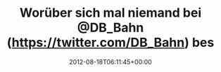 ---
retweeted: false
source: <a href="http://twitter.com/download/android" rel="nofollow">Twitter for Android</a>
entities:
  hashtags: []
  symbols: []
  user_mentions:
  - name: Deutsche Bahn Personenverkehr
    screen_name: DB_Bahn
    indices:
    - '29'
    - '37'
    id_str: '39999078'
    id: '39999078'
  urls: []
display_text_range:
- '0'
- '111'
favorite_count: '0'
id_str: '236706932365332480'
truncated: false
retweet_count: '0'
id: '236706932365332480'
created_at: Sat Aug 18 06:11:45 +0000 2012
favorited: false
full_text: 'Worüber sich mal niemand bei [@DB_Bahn](https://twitter.com/DB_Bahn) beschweren
  kann: »Guten Morgen Sonnenschein :-)« in der ICE Anzeigetafel.'
lang: de
tags:
- pesos/twitter
date: '2012-08-18T06:11:45+00:00'
src: https://twitter.com/bascht/status/236706932365332480
original_url: https://twitter.com/bascht/status/236706932365332480
type: twitter_tweet
text: 'Worüber sich mal niemand bei [@DB_Bahn](https://twitter.com/DB_Bahn) beschweren
  kann: »Guten Morgen Sonnenschein :-)« in der ICE Anzeigetafel.'
title: Worüber sich mal niemand bei @DB_Bahn (https://twitter.com/DB_Bahn) bes

---